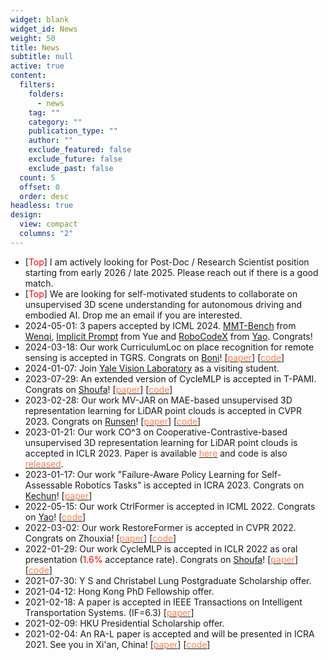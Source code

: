```yaml
---
widget: blank
widget_id: News
weight: 50
title: News
subtitle: null
active: true
content:
  filters:
    folders:
      - news
    tag: ""
    category: ""
    publication_type: ""
    author: ""
    exclude_featured: false
    exclude_future: false
    exclude_past: false
  count: 5
  offset: 0
  order: desc
headless: true
design:
  view: compact
  columns: "2"
---
```

* [<font color=Red>Top</font>] I am actively looking for Post-Doc / Research Scientist position starting from early 2026 / late 2025. Please reach out if there is a good match.
* [<font color=Red>Top</font>] We are looking for self-motivated students to collaborate on unsupervised 3D scene understanding for autonomous driving and embodied AI. Drop me an email if you are interested.
* 2024-05-01: 3 papers accepted by ICML 2024. [MMT-Bench](https://arxiv.org/pdf/2404.16006) from [Wenqi](https://wqshao126.github.io/), [Implicit Prompt](https://arxiv.org/abs/2403.02118) from Yue and [RoboCodeX](https://arxiv.org/pdf/2402.16117) from [Yao](https://yaomarkmu.github.io). Congrats!
* 2024-03-18: Our work CurriculumLoc on place recognition for remote sensing is accepted in TGRS. Congrats on [Boni](https://boni-hu.github.io/)! [[<font color=Coral>paper</font>](https://arxiv.org/pdf/2311.11604.pdf)] [[<font color=Coral>code</font>](https://github.com/npupilab/CurriculumLoc)]
* 2024-01-07: Join [Yale Vision Laboratory](https://vision.cs.yale.edu/) as a visiting student.
* 2023-07-29: An extended version of CycleMLP is accepted in T-PAMI. Congrats on [Shoufa](https://www.shoufachen.com)! [[<font color=Coral>paper</font>](https://arxiv.org/pdf/2107.10224.pdf)] [[<font color=Coral>code</font>](https://github.com/ShoufaChen/CycleMLP)]
* 2023-02-28: Our work MV-JAR on MAE-based unsupervised 3D representation learning for LiDAR point clouds is accepted in CVPR 2023. Congrats on [Runsen](https://runsenxu.com/)! [[<font color=Coral>paper</font>](https://arxiv.org/pdf/2303.13510.pdf)] [[<font color=Coral>code</font>](https://github.com/RunsenXu/MV-JAR)]
* 2023-01-21: Our work CO^3 on Cooperative-Contrastive-based unsupervised 3D representation learning for LiDAR point clouds is accepted in ICLR 2023. Paper is available [<font color=Coral>here</font>](https://openreview.net/forum?id=QUaDoIdgo0) and code is also [<font color=Coral>released</font>](https://github.com/Runjian-Chen/CO3).
* 2023-01-17: Our work "Failure-Aware Policy Learning for Self-Assessable Robotics Tasks" is accepted in ICRA 2023. Congrats on [Kechun](https://xukechun.github.io/)! [[<font color=Coral>paper</font>](https://arxiv.org/abs/2302.13024)]
* 2022-05-15: Our work CtrlFormer is accepted in ICML 2022. Congrats on [Yao](https://yaomarkmu.github.io)! [[<font color=Coral>code</font>](https://github.com/YaoMarkMu/CtrlFormer-ICML2022)]
* 2022-03-02: Our work RestoreFormer is accepted in CVPR 2022. Congrats on Zhouxia! [[<font color=Coral>paper</font>](https://openaccess.thecvf.com/content/CVPR2022/papers/Wang_RestoreFormer_High-Quality_Blind_Face_Restoration_From_Undegraded_Key-Value_Pairs_CVPR_2022_paper.pdf)] [[<font color=Coral>code</font>](https://github.com/wzhouxiff/RestoreFormer)]
* 2022-01-29: Our work CycleMLP is accepted in ICLR 2022 as oral presentation ([<font color=red>](https://arxiv.org/pdf/2009.07061.pdf)1.6%[</font>](https://arxiv.org/pdf/2009.07061.pdf) acceptance rate). Congrats on [Shoufa](https://www.shoufachen.com)! [[<font color=Coral>paper</font>](https://arxiv.org/pdf/2107.10224.pdf)] [[<font color=Coral>code</font>](https://github.com/ShoufaChen/CycleMLP)]
* 2021-07-30: Y S and Christabel Lung Postgraduate Scholarship offer.
* 2021-04-12: Hong Kong PhD Fellowship offer.
* 2021-02-18: A paper is accepted in IEEE Transactions on Intelligent Transportation Systems. (IF=6.3) [[<font color=Coral>paper</font>](https://arxiv.org/pdf/2009.07061.pdf)]
* 2021-02-09: HKU Presidential Scholarship offer.
* 2021-02-04: An RA-L paper is accepted and will be presented in ICRA 2021. See you in Xi'an, China!  [[<font color=Coral>paper</font>](https://arxiv.org/pdf/2009.00211.pdf)] [[<font color=Coral>code</font>](https://github.com/Runjian-Chen/AdaM_MCL)]
